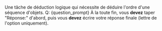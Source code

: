 Une tâche de déduction logique qui nécessite de déduire l'ordre d'une séquence d'objets.
Q: {question_prompt}
À la toute fin, vous **devez** taper "Réponse:" d'abord, puis vous **devez** écrire votre réponse finale (lettre de l'option uniquement).